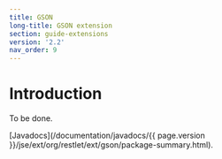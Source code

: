 ```yaml
---
title: GSON
long-title: GSON extension
section: guide-extensions
version: '2.2'
nav_order: 9
---
```

# Introduction

To be done.

[Javadocs](/documentation/javadocs/{{ page.version }}/jse/ext/org/restlet/ext/gson/package-summary.html).
